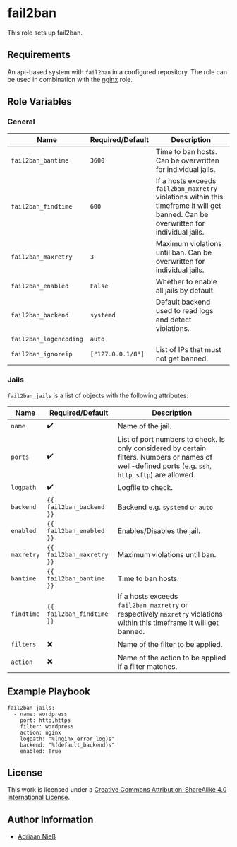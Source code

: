 # fail2ban

This role sets up fail2ban.

## Requirements

An apt-based system with `fail2ban` in a configured repository.
The role can be used in combination with the [nginx](https://github.com/stuvusIT/nginx) role. 

## Role Variables

### General

| Name                   | Required/Default  | Description                                                                                                                          |
|------------------------|-------------------|--------------------------------------------------------------------------------------------------------------------------------------|
| `fail2ban_bantime`     | `3600`            | Time to ban hosts. Can be overwritten for individual jails.                                                                          |
| `fail2ban_findtime`    | `600`             | If a hosts exceeds `fail2ban_maxretry` violations within this timeframe it will get banned. Can be overwritten for individual jails. |
| `fail2ban_maxretry`    | `3`               | Maximum violations until ban. Can be overwritten for individual jails.                                                               |
| `fail2ban_enabled`     | `False`           | Whether to enable all jails by default.                                                                                              |
| `fail2ban_backend`     | `systemd`         | Default backend used to read logs and detect violations.                                                                             |
| `fail2ban_logencoding` | `auto`            |                                                                                                                                      |
| `fail2ban_ignoreip`    | `["127.0.0.1/8"]` | List of IPs that must not get banned.                                                                                                |

### Jails

`fail2ban_jails` is a list of objects with the following attributes:

| Name       | Required/Default          | Description                                                                                                                                            |
|------------|---------------------------|--------------------------------------------------------------------------------------------------------------------------------------------------------|
| `name`     | :heavy_check_mark:        | Name of the jail.                                                                                                                                      |
| `ports`    | :heavy_check_mark:        | List of port numbers to check. Is only considered by certain filters. Numbers or names of well-defined ports (e.g. `ssh`, `http`, `sftp`) are allowed. |
| `logpath`  | :heavy_check_mark:        | Logfile to check.                                                                                                                                      |
| `backend`  | `{{ fail2ban_backend }}`  | Backend e.g. `systemd` or `auto`                                                                                                                       |
| `enabled`  | `{{ fail2ban_enabled }}`  | Enables/Disables the jail.                                                                                                                             |
| `maxretry` | `{{ fail2ban_maxretry }}` | Maximum violations until ban.                                                                                                                          |
| `bantime`  | `{{ fail2ban_bantime }}`  | Time to ban hosts.                                                                                                                                     |
| `findtime` | `{{ fail2ban_findtime }}` | If a hosts exceeds `fail2ban_maxretry` or respectively `maxretry` violations within this timeframe it will get banned.                                 |
| `filters`  | :heavy_multiplication_x:  | Name of the filter to be applied.                                                                                                                      |
| `action`   | :heavy_multiplication_x:  | Name of the action to be applied if a filter matches.                                                                                                  |

## Example Playbook

```
fail2ban_jails:
  - name: wordpress
    port: http,https
    filter: wordpress
    action: nginx
    logpath: "%(nginx_error_log)s"
    backend: "%(default_backend)s"
    enabled: True
```

## License

This work is licensed under a [Creative Commons Attribution-ShareAlike 4.0 International License](https://creativecommons.org/licenses/by-sa/4.0/).


## Author Information

- [Adriaan Nieß](https://github.com/AdriaanNiess)

